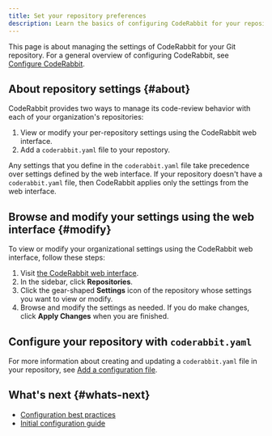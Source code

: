 ```yaml
---
title: Set your repository preferences
description: Learn the basics of configuring CodeRabbit for your repository.
---
```


This page is about managing the settings of CodeRabbit for your
Git repository. For a general overview of configuring CodeRabbit, see [Configure CodeRabbit](/guides/configuration-overview).

## About repository settings {#about}

CodeRabbit provides two ways to manage its code-review behavior with each of your organization's repositories:

1. View or modify your per-repository settings using the CodeRabbit web interface.
1. Add a `coderabbit.yaml` file to your repostory.

Any settings that you define in the `coderabbit.yaml` file take precedence over
settings defined by the web interface. If your repository doesn't have a
`coderabbit.yaml` file, then CodeRabbit applies only the settings from the web
interface.

## Browse and modify your settings using the web interface {#modify}

To view or modify your organizational settings using the CodeRabbit web interface, follow these steps:

1. Visit [the CodeRabbit web interface](https://app.coderabbit.ai/settings/repositories).
1. In the sidebar, click **Repositories**.
1. Click the gear-shaped **Settings** icon of the repository whose settings you want to view or modify.
1. Browse and modify the settings as needed. If you do make changes, click **Apply Changes** when you are finished.

## Configure your repository with `coderabbit.yaml`

For more information about creating and updating a `coderabbit.yaml` file in
your repository, see [Add a configuration file](/getting-started/configure-coderabbit).

## What's next {#whats-next}

- [Configuration best practices](/guides/setup-best-practices#configuration)
- [Initial configuration guide](/guides/initial-configuration)
